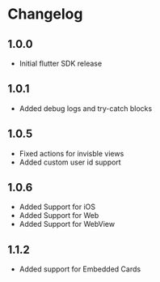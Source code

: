 # Changelog

## 1.0.0

- Initial flutter SDK release

## 1.0.1

- Added debug logs and try-catch blocks

## 1.0.5

- Fixed actions for invisble views 
- Added custom user id support

## 1.0.6

- Added Support for iOS
- Added Support for Web
- Added Support for WebView

## 1.1.2

- Added support for Embedded Cards